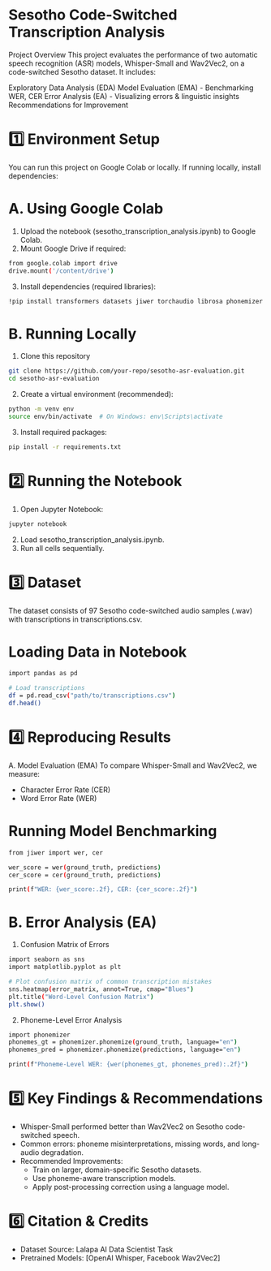 # Sesotho Code-Switched Transcription Analysis
Project Overview
This project evaluates the performance of two automatic speech recognition (ASR) models, Whisper-Small and Wav2Vec2, on a code-switched Sesotho dataset. It includes:

Exploratory Data Analysis (EDA)
Model Evaluation (EMA) - Benchmarking WER, CER
Error Analysis (EA) - Visualizing errors & linguistic insights
Recommendations for Improvement

# 1️⃣ Environment Setup
You can run this project on Google Colab or locally. If running locally, install dependencies:

# A. Using Google Colab
1. Upload the notebook (sesotho_transcription_analysis.ipynb) to Google Colab.
2. Mount Google Drive if required:
```bash
from google.colab import drive
drive.mount('/content/drive')
```
3. Install dependencies (required libraries):
```bash
!pip install transformers datasets jiwer torchaudio librosa phonemizer seaborn
```
# B. Running Locally
1. Clone this repository
```bash
git clone https://github.com/your-repo/sesotho-asr-evaluation.git
cd sesotho-asr-evaluation
```
2. Create a virtual environment (recommended):
```bash
python -m venv env
source env/bin/activate  # On Windows: env\Scripts\activate
```
3. Install required packages:
```bash
pip install -r requirements.txt
```
# 2️⃣ Running the Notebook
1. Open Jupyter Notebook:
```bash
jupyter notebook
```
2. Load sesotho_transcription_analysis.ipynb.
3. Run all cells sequentially.
# 3️⃣ Dataset
The dataset consists of 97 Sesotho code-switched audio samples (.wav) with transcriptions in transcriptions.csv.
# Loading Data in Notebook
```bash
import pandas as pd

# Load transcriptions
df = pd.read_csv("path/to/transcriptions.csv")
df.head()
```
# 4️⃣ Reproducing Results
A. Model Evaluation (EMA)
To compare Whisper-Small and Wav2Vec2, we measure:
  * Character Error Rate (CER)
  * Word Error Rate (WER)
# Running Model Benchmarking
```bash
from jiwer import wer, cer

wer_score = wer(ground_truth, predictions)
cer_score = cer(ground_truth, predictions)

print(f"WER: {wer_score:.2f}, CER: {cer_score:.2f}")
```
# B. Error Analysis (EA)
1. Confusion Matrix of Errors
```bash
import seaborn as sns
import matplotlib.pyplot as plt

# Plot confusion matrix of common transcription mistakes
sns.heatmap(error_matrix, annot=True, cmap="Blues")
plt.title("Word-Level Confusion Matrix")
plt.show()
```
2. Phoneme-Level Error Analysis
```bash
import phonemizer
phonemes_gt = phonemizer.phonemize(ground_truth, language="en")
phonemes_pred = phonemizer.phonemize(predictions, language="en")

print(f"Phoneme-Level WER: {wer(phonemes_gt, phonemes_pred):.2f}")
```
# 5️⃣ Key Findings & Recommendations
- Whisper-Small performed better than Wav2Vec2 on Sesotho code-switched speech.
- Common errors: phoneme misinterpretations, missing words, and long-audio degradation.
- Recommended Improvements:
   * Train on larger, domain-specific Sesotho datasets.
   * Use phoneme-aware transcription models.
   * Apply post-processing correction using a language model.

# 6️⃣ Citation & Credits
  * Dataset Source: Lalapa AI Data Scientist Task
  * Pretrained Models: [OpenAI Whisper, Facebook Wav2Vec2]

